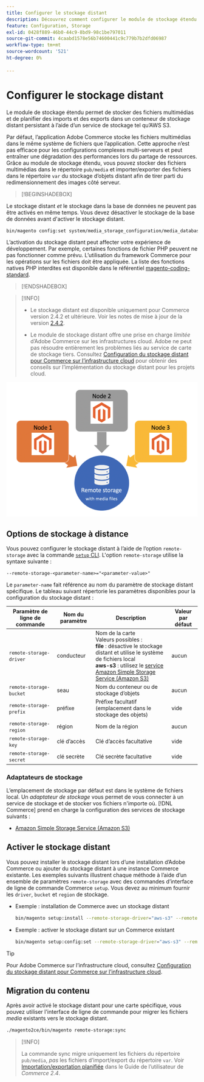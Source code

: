 ```yaml
---
title: Configurer le stockage distant
description: Découvrez comment configurer le module de stockage étendu pour l’application Commerce sur site.
feature: Configuration, Storage
exl-id: 0428f889-46b0-44c9-8bd9-98c1be797011
source-git-commit: 4caabd1578e56b74600441c9c779b7b2dfd06987
workflow-type: tm+mt
source-wordcount: '521'
ht-degree: 0%

---
```


# Configurer le stockage distant

Le module de stockage étendu permet de stocker des fichiers multimédias et de planifier des imports et des exports dans un conteneur de stockage distant persistant à l’aide d’un service de stockage tel qu’AWS S3.

Par défaut, l’application Adobe Commerce stocke les fichiers multimédias dans le même système de fichiers que l’application. Cette approche n’est pas efficace pour les configurations complexes multi-serveurs et peut entraîner une dégradation des performances lors du partage de ressources. Grâce au module de stockage étendu, vous pouvez stocker des fichiers multimédias dans le répertoire `pub/media` et importer/exporter des fichiers dans le répertoire `var` du stockage d’objets distant afin de tirer parti du redimensionnement des images côté serveur.

>[!BEGINSHADEBOX]

Le stockage distant _et_ le stockage dans la base de données ne peuvent pas être activés en même temps. Vous devez désactiver le stockage de la base de données avant d&#39;activer le stockage distant.

```bash
bin/magento config:set system/media_storage_configuration/media_database 0
```

L’activation du stockage distant peut affecter votre expérience de développement. Par exemple, certaines fonctions de fichier PHP peuvent ne pas fonctionner comme prévu. L’utilisation du framework Commerce pour les opérations sur les fichiers doit être appliquée. La liste des fonctions natives PHP interdites est disponible dans le référentiel [magento-coding-standard](https://github.com/magento/magento-coding-standard/blob/develop/Magento2/Sniffs/Functions/DiscouragedFunctionSniff.php).

>[!ENDSHADEBOX]

>[!INFO]
>
>- Le stockage distant est disponible uniquement pour Commerce version 2.4.2 et ultérieure. Voir les notes de mise à jour de la version [2.4.2](https://experienceleague.adobe.com/en/docs/commerce-operations/release/notes/magento-open-source/2-4-2).
>
>- Le module de stockage distant offre une prise en charge _limitée_ d’Adobe Commerce sur les infrastructures cloud. Adobe ne peut pas résoudre entièrement les problèmes liés au service de carte de stockage tiers. Consultez [Configuration du stockage distant pour Commerce sur l’infrastructure cloud](cloud-support.md) pour obtenir des conseils sur l’implémentation du stockage distant pour les projets cloud.

![Diagramme de schéma de configuration du stockage distant illustrant la relation entre le stockage local et le stockage dans le cloud](../../assets/configuration/remote-storage-schema.png)

## Options de stockage à distance

Vous pouvez configurer le stockage distant à l’aide de l’option `remote-storage` avec la commande [`setup` CLI](../../installation/tutorials/deployment.md). L&#39;option `remote-storage` utilise la syntaxe suivante :

```text
--remote-storage-<parameter-name>="<parameter-value>"
```

Le `parameter-name` fait référence au nom du paramètre de stockage distant spécifique. Le tableau suivant répertorie les paramètres disponibles pour la configuration du stockage distant :

| Paramètre de ligne de commande | Nom du paramètre | Description | Valeur par défaut |
|--- |--- |--- |--- |
| `remote-storage-driver` | conducteur | Nom de la carte<br>Valeurs possibles :<br>**file** : désactive le stockage distant et utilise le système de fichiers local <br>**aws-s3** : utilisez le [service Amazon Simple Storage Service (Amazon S3)](remote-storage-aws-s3.md) | aucun |
| `remote-storage-bucket` | seau | Nom du conteneur ou de stockage d’objets | aucun |
| `remote-storage-prefix` | préfixe | Préfixe facultatif (emplacement dans le stockage des objets) | vide |
| `remote-storage-region` | région | Nom de la région | aucun |
| `remote-storage-key` | clé d’accès | Clé d’accès facultative | vide |
| `remote-storage-secret` | clé secrète | Clé secrète facultative | vide |

### Adaptateurs de stockage

L’emplacement de stockage par défaut est dans le système de fichiers local. Un _adaptateur de stockage_ vous permet de vous connecter à un service de stockage et de stocker vos fichiers n&#39;importe où. [!DNL Commerce] prend en charge la configuration des services de stockage suivants :

- [Amazon Simple Storage Service (Amazon S3)](remote-storage-aws-s3.md)

## Activer le stockage distant

Vous pouvez installer le stockage distant lors d’une installation d’Adobe Commerce ou ajouter du stockage distant à une instance Commerce existante. Les exemples suivants illustrent chaque méthode à l’aide d’un ensemble de paramètres `remote-storage` avec des commandes d’interface de ligne de commande Commerce `setup`. Vous devez au minimum fournir les `driver`, `bucket` et `region` de stockage.

- Exemple : installation de Commerce avec un stockage distant

  ```bash
  bin/magento setup:install --remote-storage-driver="aws-s3" --remote-storage-bucket="myBucket" --remote-storage-region="us-east-1"
  ```

- Exemple : activer le stockage distant sur un Commerce existant

  ```bash
  bin/magento setup:config:set --remote-storage-driver="aws-s3" --remote-storage-bucket="myBucket" --remote-storage-region="us-east-1"
  ```

>[!TIP]
>
>Pour Adobe Commerce sur l’infrastructure cloud, consultez [Configuration du stockage distant pour Commerce sur l’infrastructure cloud](cloud-support.md).

## Migration du contenu

Après avoir activé le stockage distant pour une carte spécifique, vous pouvez utiliser l&#39;interface de ligne de commande pour migrer les fichiers _media_ existants vers le stockage distant.

```bash
./magento2ce/bin/magento remote-storage:sync
```

>[!INFO]
>
>La commande sync migre uniquement les fichiers du répertoire `pub/media`, _pas_ les fichiers d’import/export du répertoire `var`. Voir [Importation/exportation planifiée](https://experienceleague.adobe.com/docs/commerce-admin/systems/data-transfer/data-scheduled-import-export.html) dans le Guide de l’utilisateur de _Commerce 2.4_.

<!-- link definitions -->

[import-export]: https://docs.magento.com/user-guide/system/data-scheduled-import-export.html
